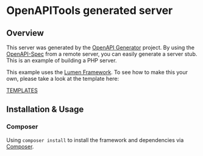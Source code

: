 # OpenAPITools generated server

## Overview
This server was generated by the [OpenAPI Generator](https://openapi-generator.tech) project. By using the
[OpenAPI-Spec](https://github.com/OAI/OpenAPI-Specification/) from a remote server, you can easily generate a server stub.  This
is an example of building a PHP server.

This example uses the [Lumen Framework](http://lumen.laravel.com/).  To see how to make this your own, please take a look at the template here:

[TEMPLATES](https://github.com/openapitools/openapi-generator/tree/master/modules/openapi-generator/src/main/resources/lumen/)

## Installation & Usage
### Composer

Using `composer install` to install the framework and dependencies via [Composer](http://getcomposer.org/).

